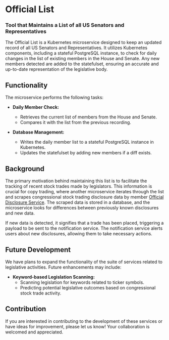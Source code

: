 # Official List

### Tool that Maintains a List of all US Senators and Representatives

The Official List is a Kubernetes microservice designed to keep an updated record of all US Senators and Representatives. It utilizes Kubernetes components, including a stateful PostgreSQL instance, to check for daily changes in the list of existing members in the House and Senate. Any new members detected are added to the statefulset, ensuring an accurate and up-to-date representation of the legislative body.

## Functionality

The microservice performs the following tasks:

- **Daily Member Check:**
  - Retrieves the current list of members from the House and Senate.
  - Compares it with the list from the previous recording.
  
- **Database Management:**
  - Writes the daily member list to a stateful PostgreSQL instance in Kubernetes.
  - Updates the statefulset by adding new members if a diff exists.

## Background

The primary motivation behind maintaining this list is to facilitate the tracking of recent stock trades made by legislators. This information is crucial for copy trading, where another microservice iterates through the list and scrapes congressional stock trading disclosure data by member [Official Disclosure Service](https://github.com/Travbz/official-disclosures). The scraped data is stored in a database, and the microservice looks for differences between previously known disclosures and new data.

If new data is detected, it signifies that a trade has been placed, triggering a payload to be sent to the notification service. The notification service alerts users about new disclosures, allowing them to take necessary actions.

## Future Development

We have plans to expand the functionality of the suite of services related to legislative activities. Future enhancements may include:

- **Keyword-based Legislation Scanning:**
  - Scanning legislation for keywords related to ticker symbols.
  - Predicting potential legislative outcomes based on congressional stock trade activity.

## Contribution

If you are interested in contributing to the development of these services or have ideas for improvement, please let us know! Your collaboration is welcomed and appreciated.

